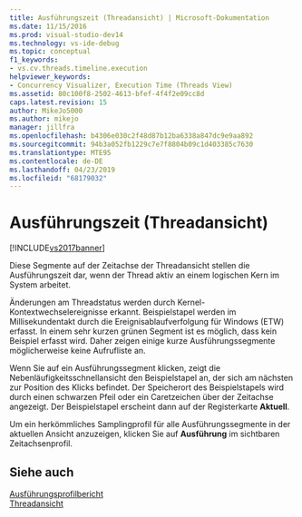```yaml
---
title: Ausführungszeit (Threadansicht) | Microsoft-Dokumentation
ms.date: 11/15/2016
ms.prod: visual-studio-dev14
ms.technology: vs-ide-debug
ms.topic: conceptual
f1_keywords:
- vs.cv.threads.timeline.execution
helpviewer_keywords:
- Concurrency Visualizer, Execution Time (Threads View)
ms.assetid: 80c100f8-2502-4613-bfef-4f4f2e09cc8d
caps.latest.revision: 15
author: MikeJo5000
ms.author: mikejo
manager: jillfra
ms.openlocfilehash: b4306e030c2f48d87b12ba6338a847dc9e9aa892
ms.sourcegitcommit: 94b3a052fb1229c7e7f8804b09c1d403385c7630
ms.translationtype: MTE95
ms.contentlocale: de-DE
ms.lasthandoff: 04/23/2019
ms.locfileid: "68179032"
---
```

# <a name="execution-time-threads-view"></a>Ausführungszeit (Threadansicht)
[!INCLUDE[vs2017banner](../includes/vs2017banner.md)]

Diese Segmente auf der Zeitachse der Threadansicht stellen die Ausführungszeit dar, wenn der Thread aktiv an einem logischen Kern im System arbeitet.  
  
 Änderungen am Threadstatus werden durch Kernel-Kontextwechselereignisse erkannt. Beispielstapel werden im Millisekundentakt durch die Ereignisablaufverfolgung für Windows (ETW) erfasst. In einem sehr kurzen grünen Segment ist es möglich, dass kein Beispiel erfasst wird. Daher zeigen einige kurze Ausführungssegmente möglicherweise keine Aufrufliste an.  
  
 Wenn Sie auf ein Ausführungssegment klicken, zeigt die Nebenläufigkeitsschnellansicht den Beispielstapel an, der sich am nächsten zur Position des Klicks befindet. Der Speicherort des Beispielstapels wird durch einen schwarzen Pfeil oder ein Caretzeichen über der Zeitachse angezeigt. Der Beispielstapel erscheint dann auf der Registerkarte **Aktuell**.  
  
 Um ein herkömmliches Samplingprofil für alle Ausführungssegmente in der aktuellen Ansicht anzuzeigen, klicken Sie auf **Ausführung** im sichtbaren Zeitachsenprofil.  
  
## <a name="see-also"></a>Siehe auch  
 [Ausführungsprofilbericht](../profiling/execution-profile-report.md)   
 [Threadansicht](../profiling/threads-view-parallel-performance.md)
